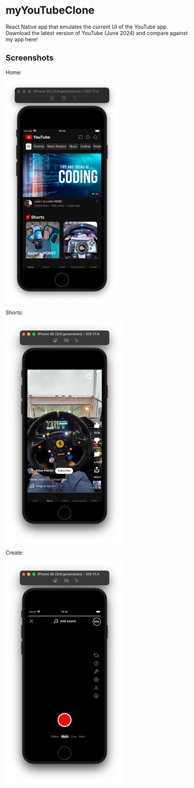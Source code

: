 # myYouTubeClone

React Native app that emulates the current UI of the YouTube app. Download the latest version of YouTube (June 2024) and compare against my app here!

## Screenshots

Home:

<p>
<img src = 'assets/app-imgs/home-screen.png' height='600'>
</p>

Shorts:

<p>
<img src = 'assets/app-imgs/shorts-screen.png' height='600'>
</p>

Create:

<p>
<img src = 'assets/app-imgs/create-screen.png' height='600'>
</p>
